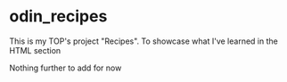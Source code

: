 # odin_recipes

This is my TOP's project "Recipes". To showcase what I've learned in the HTML section

Nothing further to add for now
